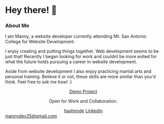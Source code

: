 
<h1 align="left">Hey there!  👋</h1>
<h3 align="left" padding-top="20px">About Me</h3>
<p align="left">I am Manny, a website developer currently attending Mt. San Antonio College for Website Development.</p>
<p align="left">I enjoy creating and putting things together. Web development seems to be just that! Recently I began looking for work and 
    couldnt be more exited for what the future holds pursuing a career in website development.
</p>
<p align="left">Aside from website development I also enjoy practicing martial arts and personal training. Believe it or not, these skills are more similar than you'd think. Feel free to ask me how! :)
</p>
<p align="center"><a href="https://manny-fl.github.io/github.io/" target="_blank">Demo Project</a><p>


<p align="center">Open for Work and Collaboration.</p>
<div class="button-group minor-group" align="center">
    <a href="https://hashnode.com/@mannydev25" class="button danger">hashnode</a>
    <a href="https://www.linkedin.com/in/mannydev25/" class="button">Linkedin</a>
</div>
<a align="center" href="mailto:mannydev25@gmail.com"> mannydev25@gmail.com </a>


